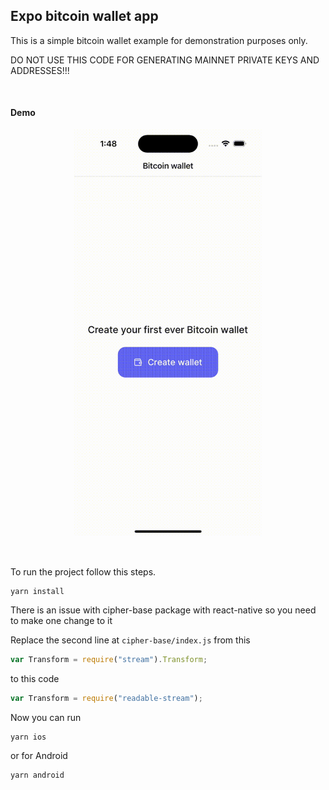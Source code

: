 ## Expo bitcoin wallet app

This is a simple bitcoin wallet example for demonstration purposes only.

DO NOT USE THIS CODE FOR GENERATING MAINNET PRIVATE KEYS AND ADDRESSES!!!

&nbsp;

#### Demo

<p align="center">
<img src="/assets/demo.gif" width="300px">
</p>
&nbsp;

To run the project follow this steps.

```
yarn install
```

There is an issue with cipher-base package with react-native so you need to make one change to it

Replace the second line at `cipher-base/index.js` from this

```js
var Transform = require("stream").Transform;
```

to this code

```js
var Transform = require("readable-stream");
```

Now you can run

```
yarn ios
```

or for Android

```
yarn android
```
